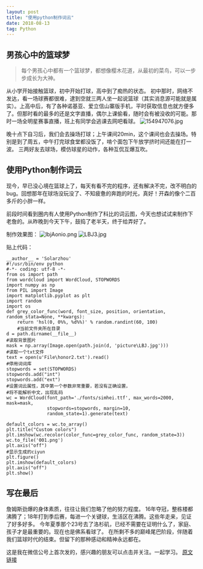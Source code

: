 ```yaml
---
layout: post
title: "使用python制作词云"
date: 2018-08-13
tag: Python
---
```


## 男孩心中的篮球梦
> 每个男孩心中都有一个篮球梦，都想像樱木花道，从最初的菜鸟，可以一步步成长为大神。

从小学开始接触篮球，初中开始打球，高中到了痴热的状态。
初中那时，网络不发达，看一场球赛都很难，逮到空就三两人坐一起说篮球（其实消息源可能就是属实）。上高中后，有了各种诺基亚、爱立信山寨版手机，平时获取信息也就方便多了。但那时看的最多的还是文字直播，偶尔上课偷看，随时会有被没收的可能。那时一场全明星赛事直播，班上有同学会逃课去网吧看球。
![154947076.jpg](https://upload-images.jianshu.io/upload_images/12559062-66c899f00c1054a2.jpg?imageMogr2/auto-orient/strip%7CimageView2/2/w/1240)


晚十点下自习后，我们会去操场打球；上午课间20min，这个课间也会去操场。特别是到了周五，中午打完球食堂都没饭了，啃个面包下午放学挤时间还能在打一波。
三两好友去球场，模仿球星的动作，各种互侃互爆互吹。

## 使用Python制作词云
现今，早已没心境在篮球上了，每天有看不完的程序，还有解决不完，改不明白的bug。回想那年在球场没玩没了、不知疲惫的奔跑的时光，真好！开森的像个二百多斤的小胖一样。

前段时间看到圈内有人使用Python制作了科比的词云图，今天也想试试来制作下老詹的。从昨晚到今天下午，鼓捣了老半天，终于给弄好了。

制作效果图：
![lbjAonio.png](https://upload-images.jianshu.io/upload_images/12559062-1823e346d73ca457.png?imageMogr2/auto-orient/strip%7CimageView2/2/w/1240)
![LBJ3.jpg](https://upload-images.jianshu.io/upload_images/12559062-51dfa5681cc6c49a.jpg?imageMogr2/auto-orient/strip%7CimageView2/2/w/1240)


贴上代码：
```
__author__ = 'Solarzhou'
#!/usr/bin/env python
#-*- coding: utf-8 -*-
from os import path
from wordcloud import WordCloud, STOPWORDS
import numpy as np
from PIL import Image
import matplotlib.pyplot as plt
import random
import os
def grey_color_func(word, font_size, position, orientation, random_stata=None, **kwargs):
    return 'hsl(0, 0%%, %d%%)' % random.randint(60, 100)
    #当前文件夹所在目录
d = path.dirname(__file__)
#读取背景图片
mask = np.array(Image.open(path.join(d, 'picture\LBJ.jpg')))
#读取一个txt文件
text = open(u'File\honor2.txt').read()
#停用词词库
stopwords = set(STOPWORDS)
stopwords.add("int")
stopwords.add("ext")
#设置词云属性，其中第一个参数非常重要，若没有正确设置，
#将不能解析中文，出现乱码
wc = WordCloud(font_path='./fonts/simhei.ttf', max_words=2000, mask=mask,
               stopwords=stopwords, margin=10,
               random_state=1).generate(text)

default_colors = wc.to_array()
plt.title("Custom colors")
plt.imshow(wc.recolor(color_func=grey_color_func, random_state=3))
wc.to_file('001.png')
plt.axis("off")
#显示生成的ciyun
plt.figure()
plt.imshow(default_colors)
plt.axis("off")
plt.show()
```

## 写在最后
詹姆斯劲爆的身体素质，往往让我们忽略了他的努力程度。
16年夺冠，整栋楼都沸腾了；18年打到季后赛，每进一个关键球，生活区在沸腾。这些年走来，见证了好多好多。
今年夏季那个23号去了洛杉矶，已经不需要在证明什么了，家庭、孩子才是最重要的。现在也是佛系看球了。
在所剩不多的巅峰尾巴阶段，伴随着我们篮球时代的结束。但留下的那种感动和精神永远都在。

这是我在微信公号上首次发的，感兴趣的朋友可以点击并关注。一起学习。
[原文链接](https://mp.weixin.qq.com/s?__biz=MzU1ODY0NTY4OQ==&mid=2247483724&idx=1&sn=b5970878fc0409af4df184d9cccd4808&chksm=fc22299acb55a08c5b06e88fa18ce7eac40330ee2aa94c59bbe0fba2016c70a8ec57893adb68#rd)
















